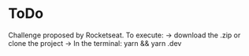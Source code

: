 # ToDo

Challenge proposed by Rocketseat.
To execute:
-> download the .zip or clone the project
-> In the terminal: yarn && yarn .dev
